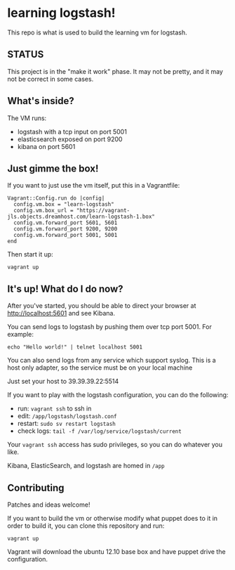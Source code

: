 # learning logstash!

This repo is what is used to build the learning vm for logstash.

## STATUS

This project is in the "make it work" phase. It may not be pretty, and it may
not be correct in some cases.

## What's inside?

The VM runs:

* logstash with a tcp input on port 5001
* elasticsearch exposed on port 9200
* kibana on port 5601

## Just gimme the box!

If you want to just use the vm itself, put this in a Vagrantfile:

    Vagrant::Config.run do |config|
      config.vm.box = "learn-logstash"
      config.vm.box_url = "https://vagrant-jls.objects.dreamhost.com/learn-logstash-1.box"
      config.vm.forward_port 5601, 5601
      config.vm.forward_port 9200, 9200
      config.vm.forward_port 5001, 5001
    end

Then start it up:

    vagrant up

## It's up! What do I do now?

After you've started, you should be able to direct your browser at
<http://localhost:5601> and see Kibana.

You can send logs to logstash by pushing them over tcp port 5001. For example:

    echo "Hello world!" | telnet localhost 5001

You can also send logs from any service which support syslog.  This is a host only adapter, so the service must be on your local machine

Just set your host to 39.39.39.22:5514

If you want to play with the logstash configuration, you can do the following:

* run: `vagrant ssh` to ssh in
* edit: `/app/logstash/logstash.conf`
* restart: `sudo sv restart logstash`
* check logs: `tail -f /var/log/service/logstash/current`

Your `vagrant ssh` access has sudo privileges, so you can do whatever you like.

Kibana, ElasticSearch, and logstash are homed in `/app`

## Contributing

Patches and ideas welcome!

If you want to build the vm or otherwise modify what puppet does to it in order
to build it, you can clone this repository and run:

    vagrant up

Vagrant will download the ubuntu 12.10 base box and have puppet drive the
configuration.
